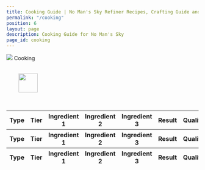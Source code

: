 ```yaml
---
title: Cooking Guide | No Man's Sky Refiner Recipes, Crafting Guide and Cooking Guide
permalink: "/cooking"
position: 6
layout: page
description: Cooking Guide for No Man's Sky
page_id: cooking
---
```


<div class="card mb-3" id="slotWrapper">
    <div class="card-header">
        <img src="uploads/nutrient-processor.png" />
        <span>Cooking</span>
    </div>
    <div class="card-body">
        <div class="table-responsive">
            <div id="loading" class="text-center" style="padding: 2rem">
                <img src="uploads/loading.gif" width="50"/>
            </div>
            <table class="table table-bordered loading" id="dataTable" width="100%" cellspacing="0">
                <thead>
                    <tr class='tr-title'>
                        <th>Type</th>
                        <th>Tier</th>
                        <th>Ingredient 1</th>
                        <th>Ingredient 2</th>
                        <th>Ingredient 3</th>
                        <th>Result</th>
                        <th>Quality</th>
                    </tr>
                    <tr class="text-center">
                        <th><div>Type</div></th>
                        <th><div>Tier</div></th>
                        <th><div>Ingredient 1</div></th>
                        <th><div>Ingredient 2</div></th>
                        <th><div>Ingredient 3</div></th>
                        <th><div>Result</div></th>
                        <th><div>Quality</div></th>
                    </tr>
                </thead>
                <tfoot>
                    <tr class='tr-title'>
                        <th>Type</th>
                        <th>Tier</th>
                        <th>Ingredient 1</th>
                        <th>Ingredient 2</th>
                        <th>Ingredient 3</th>
                        <th>Result</th>
                        <th>Quality</th>
                    </tr>
                </tfoot>
                <tbody id="all"></tbody>
            </table>
        </div>
    </div>
</div>

<script type="text/javascript">
      function init() {
          Papa.parse('https://docs.google.com/spreadsheets/d/e/2PACX-1vROLg0CZP-mEtST-Lw8CBsWjw2Amm68XMFEL1xoix02LgopFq8SpjaOfv7lgxEn0MSJl9QlMGPoSKDu/pub?gid=1611798043&single=true&output=csv', {
          download: true,
          header: true,
          complete: showInfo
        })
      }
    
      function showInfo(data, tabletop) {
          var itemsProcessed = 0;
          data.data.forEach(function(item, index) {
              if (!isEmpty(item.ing_3)) {
                  $("#all").append(
                      '<tr> <td onclick="getText(\''+item.type+'\')">' +
                      item.type +
                      '</td> <td onclick="getText(\''+item.tier+'\')">' +
                      item.tier +
                      '</td> <td onclick="getText(\''+item.ing_1+'\')"><img src="uploads/' +
                      item.ing_1.replace(/ /g, "-").toLowerCase() +
                      '.png" /><span>' +
                      item.ing_1 +
                      '</span></td> <td onclick="getText(\''+item.ing_2+'\')"><img src="uploads/' +
                      item.ing_2.replace(/ /g, "-").toLowerCase() +
                      '.png" /><span>' +
                      item.ing_2 +
                      '</span></td> <td onclick="getText(\''+item.ing_3+'\')"><img src="uploads/' +
                      item.ing_3.replace(/ /g, "-").toLowerCase() +
                      '.png" /><span>' +
                      item.ing_3 +
                      '</span></td> <td onclick="getText(\''+item.result+'\')"><img src="uploads/' +
                      item.result.replace(/ /g, "-").toLowerCase() +
                      '.png" /><span>' +
                      item.result +
                      '</span></td><td onclick="getText(\''+item.quality+'\')">' +
                      item.quality +
                      "</td>"
                  );
              } else if (!isEmpty(item.ing_2)) {
                  $("#all").append(
                      '<tr> <td onclick="getText(\''+item.type+'\')">' +
                      item.type +
                      '</td> <td onclick="getText(\''+item.tier+'\')">' +
                      item.tier +
                      '</td> <td onclick="getText(\''+item.ing_1+'\')"><img src="uploads/' +
                      item.ing_1.replace(/ /g, "-").toLowerCase() +
                      '.png" /><span>' +
                      item.ing_1 +
                      '</span></td> <td onclick="getText(\''+item.ing_2+'\')"><img src="uploads/' +
                      item.ing_2.replace(/ /g, "-").toLowerCase() +
                      '.png" /><span>' +
                      item.ing_2 +
                      '</span></td> <td></td> <td onclick="getText(\''+item.result+'\')"><img src="uploads/' +
                      item.result.replace(/ /g, "-").toLowerCase() +
                      '.png" /><span>' +
                      item.result +
                      '</span></td><td onclick="getText(\''+item.quality+'\')">' +
                      item.quality +
                      "</td>"
                  );
              } else {
                  $("#all").append(
                      '<tr> <td onclick="getText(\''+item.type+'\')">' +
                      item.type +
                      '</td> <td onclick="getText(\''+item.tier+'\')">' +
                      item.tier +
                      '</td> <td onclick="getText(\''+item.ing_1+'\')"><img src="uploads/' +
                      item.ing_1.replace(/ /g, "-").toLowerCase() +
                      '.png" /><span>' +
                      item.ing_1 +
                      '</span></td> <td></td> <td></td> <td onclick="getText(\''+item.result+'\')"><img src="uploads/' +
                      item.result.replace(/ /g, "-").toLowerCase() +
                      '.png" /><span>' +
                      item.result +
                      '</span></td><td onclick="getText(\''+item.quality+'\')">' +
                      item.quality +
                      "</td>"
                  );
              }
    
              itemsProcessed++;
              if (itemsProcessed === data.data.length) {
                  callback();
              }
          });
      }
    
      function isEmpty(obj) {
          for (var key in obj) {
              if (obj.hasOwnProperty(key)) return false;
          }
          return true;
      }
    
      window.addEventListener("DOMContentLoaded", init);
    
      function callback() {
          $("#dataTable").DataTable({
              order: [
                  [4, "asc"]
              ],
              lengthMenu: [[10, 25, 50, -1], [10, 25, 50, "All"]],
              pageLength: 10,
              language: {
                  searchPlaceholder: "Search",
                  search: '<a class="clearSearch" onclick="clearSearch()"><i class="fa fa-times" aria-hidden="true"></i></a>'
              }
          });
          
          $('#dataTable thead th').each( function () {
                var title = $(this).text();
                $(this).find('div').html( '<input type="text" class="form-control form-control-sm cell-search" placeholder="Search '+title+'" />' );
            } );
        
            var table = $('#dataTable').DataTable();
        
            // Apply the search
            table.columns().every( function () {
                var that = this;
                console.log(this)
                $( 'input', this.header() ).on( 'keyup change clear', function () {
                    if ( that.search() !== this.value ) {
                        that
                            .search( this.value )
                            .draw();
                    }
                } );
            } );
    
          $("#loading").remove();
          $(".loading").removeClass('loading');
      }
</script>
<script src="https://cdnjs.cloudflare.com/ajax/libs/tabletop.js/1.5.1/tabletop.min.js"></script>